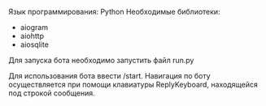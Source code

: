 Язык программирования: Python
Необходимые библиотеки:
- aiogram
- aiohttp
- aiosqlite

Для запуска бота необходимо запустить файл run.py

Для использования бота ввести /start.
Навигация по боту осуществляется при помощи клавиатуры ReplyKeyboard, находящейся под строкой сообщения.
